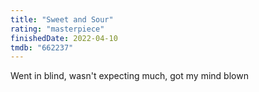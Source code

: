 ```yaml
---
title: "Sweet and Sour"
rating: "masterpiece"
finishedDate: 2022-04-10
tmdb: "662237"
---
```


Went in blind, wasn't expecting much, got my mind blown
